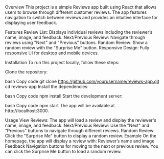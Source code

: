 Overview
This project is a simple Reviews app built using React that allows users to browse through different customer reviews. The app features navigation to switch between reviews and provides an intuitive interface for displaying user feedback.

Features
Review List: Displays individual reviews including the reviewer’s name, image, and feedback.
Next/Previous Review: Navigate through reviews using "Next" and "Previous" buttons.
Random Review: Show a random review with the "Surprise Me" button.
Responsive Design: Fully responsive UI for desktop and mobile devices.

Installation
To run this project locally, follow these steps:

Clone the repository:

bash
Copy code
git clone https://github.com/yourusername/reviews-app.git
cd reviews-app
Install the dependencies:

bash
Copy code
npm install
Start the development server:

bash
Copy code
npm start
The app will be available at http://localhost:3000.

Usage
View Reviews: The app will load a review and display the reviewer's name, image, and feedback.
Next/Previous Review: Use the "Next" and "Previous" buttons to navigate through different reviews.
Random Review: Click the "Surprise Me" button to display a random review.
Example
On the homepage, the app will display a review with:
Reviewer’s name and image
Feedback
Navigation buttons for moving to the next or previous review.
You can click the Surprise Me button to load a random review.
